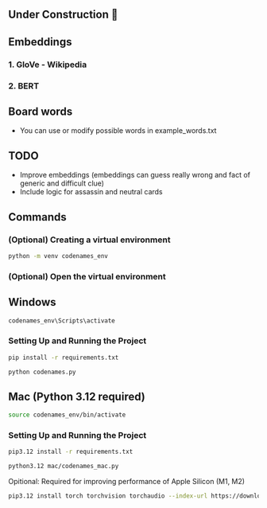 ## Under Construction 🚧

## Embeddings

### 1. GloVe - Wikipedia

### 2. BERT

## Board words

- You can use or modify possible words in example_words.txt

## TODO

- Improve embeddings (embeddings can guess really wrong and fact of generic and difficult clue)
- Include logic for assassin and neutral cards

## Commands

### (Optional) Creating a virtual environment

```bash
python -m venv codenames_env
```

### (Optional) Open the virtual environment

## Windows

```bash
codenames_env\Scripts\activate
```

### Setting Up and Running the Project

```bash
pip install -r requirements.txt
```

```bash
python codenames.py
```

## Mac (Python 3.12 required)

```bash
source codenames_env/bin/activate
```

### Setting Up and Running the Project

```bash
pip3.12 install -r requirements.txt
```

```bash
python3.12 mac/codenames_mac.py
```

Opitional: Required for improving performance of Apple Silicon (M1, M2)

```bash
pip3.12 install torch torchvision torchaudio --index-url https://download.pytorch.org/whl/cpu
```
